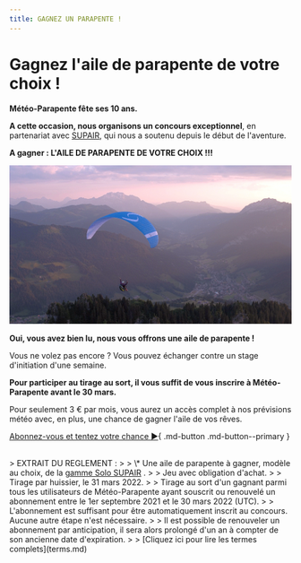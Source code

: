 ```yaml
---
title: GAGNEZ UN PARAPENTE !
---
```

# Gagnez l'aile de parapente de votre choix !

**Météo-Parapente fête ses 10 ans.**

**A cette occasion, nous organisons un concours exceptionnel**, en partenariat avec <a href="https://www.supair.com" target="_blank">SUPAIR</a>, qui nous a soutenu depuis le début de l'aventure.

**A gagner : L'AILE DE PARAPENTE DE VOTRE CHOIX !!!**

![](/img/voile.png)

**Oui, vous avez bien lu, nous vous offrons une aile de parapente !**

Vous ne volez pas encore ? Vous pouvez échanger contre un stage d'initiation d'une semaine.

**Pour participer au tirage au sort, il vous suffit de vous inscrire à Météo-Parapente avant le 30 mars.**

Pour seulement 3 € par mois, vous aurez un accès complet à nos prévisions météo avec, en plus, une chance de gagner l'aile de vos rêves.

[Abonnez-vous et tentez votre chance ►](../users/contribute.md){ .md-button .md-button--primary }

<br>
<h>
> EXTRAIT DU REGLEMENT :
>
> \* Une aile de parapente à gagner, modèle au choix, de la <a href="https://www.supair.com/voiles/#category_id_160" target="_blank">gamme Solo SUPAIR</a> .
>
> Jeu avec obligation d'achat.
>
> Tirage par huissier, le 31 mars 2022.
>
> Tirage au sort d'un gagnant parmi tous les utilisateurs de Météo-Parapente ayant souscrit ou renouvelé un abonnement entre le 1er septembre 2021 et le 30 mars 2022 (UTC).
>
> L'abonnement est suffisant pour être automatiquement inscrit au concours. Aucune autre étape n'est nécessaire.
>
> Il est possible de renouveler un abonnement par anticipation, il sera alors prolongé d'un an à compter de son ancienne date d'expiration.
>
> [Cliquez ici pour lire les termes complets](terms.md)